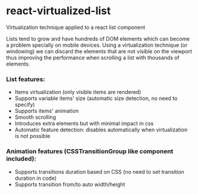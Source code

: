 # react-virtualized-list
Virtualization technique applied to a react list component

Lists tend to grow and have hundreds of DOM elements which can become a problem specially on mobile devices. Using a virtualization technique (or windowing) we can discard the elements that are not visible on the viewport thus improving the performance when scrolling a list with thousands of elements.

### List features:
- Items virtualization (only visible items are rendered)
- Supports variable items' size (automatic size detection, no need to specify)
- Supports items' animation
- Smooth scrolling
- Introduces extra elements but with minimal impact in css
- Automatic feature detection: disables automatically when virtualization is not possible

### Animation features (CSSTransitionGroup like component included):
- Supports transitions duration based on CSS (no need to set transition duration in code)
- Supports transition from/to auto width/height

